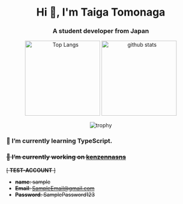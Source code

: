 <h1 align="center">Hi 👋, I'm Taiga Tomonaga</h1>
<h3 align="center">A student developer from Japan</h3>

<p align="center"> 
  <img alt="Top Langs" height="200px" src="https://github-readme-stats.vercel.app/api/top-langs/?username=Litmus4883&show_icons=true" />
  <img alt="github stats" height="200px" src="https://github-readme-stats.vercel.app/api?username=Litmus4883&show_icons=ture" />
</p>

<p align="center">
  <img alt="trophy" src="https://github-profile-trophy.vercel.app/?username=Litmus4883&column=6" />
  
</p>


### 🌱 I’m currently learning **TypeScript**.


### ~~🔭 I’m currently working on [kenzennasns](https://kenzennasns-4a60d61cd13b.herokuapp.com/login)~~

~~[ **TEST-ACCOUNT** ]~~

- ~~**name**: sample~~
- ~~**Email**: SampleEmail@gmail.com~~
- ~~**Password**: SamplePassword123~~


<!--
**Litmus4883/Litmus4883** is a ✨ _special_ ✨ repository because its `README.md` (this file) appears on your GitHub profile.

Here are some ideas to get you started:

- 🔭 I’m currently working on ...
- 🌱 I’m currently learning ...
- 👯 I’m looking to collaborate on ...
- 🤔 I’m looking for help with ...
- 💬 Ask me about ...
- 📫 How to reach me: ...
- 😄 Pronouns: ...
- ⚡ Fun fact: ...
-->
